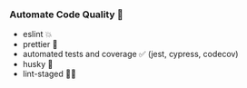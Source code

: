 ### Automate Code Quality 🤖

- eslint 💥
- prettier 🌸
- automated tests and coverage ✅ (jest, cypress, codecov)
- husky 🎣
- lint-staged 🚫💩
